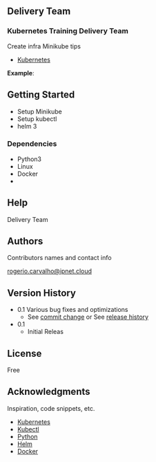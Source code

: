 ## Delivery Team 

### Kubernetes Training Delivery Team

Create infra Minikube tips

* [Kubernetes](https://minikube.sigs.k8s.io/docs/start/?arch=%2Flinux%2Fx86-64%2Fstable%2Fbinary+download)

**Example**:


## Getting Started

 * Setup Minikube
 * Setup kubectl
 * helm 3

 ### Dependencies

* Python3
* Linux
* Docker
* 
## Help

Delivery Team 

## Authors

Contributors names and contact info

rogerio.carvalho@ipnet.cloud

## Version History

* 0.1
     Various bug fixes and optimizations
    * See [commit change]() or See [release history]()
* 0.1
    * Initial Releas

## License

Free

## Acknowledgments

Inspiration, code snippets, etc.
* [Kubernetes](https://minikube.sigs.k8s.io/docs/start/?arch=%2Flinux%2Fx86-64%2Fstable%2Fbinary+download)
* [Kubectl](https://minikube.sigs.k8s.io/docs/handbook/kubectl/)
* [Python](https://www.python.org/downloads/)
* [Helm](https://helm.sh/docs/intro/install/)
* [Docker](https://www.docker.com/)
